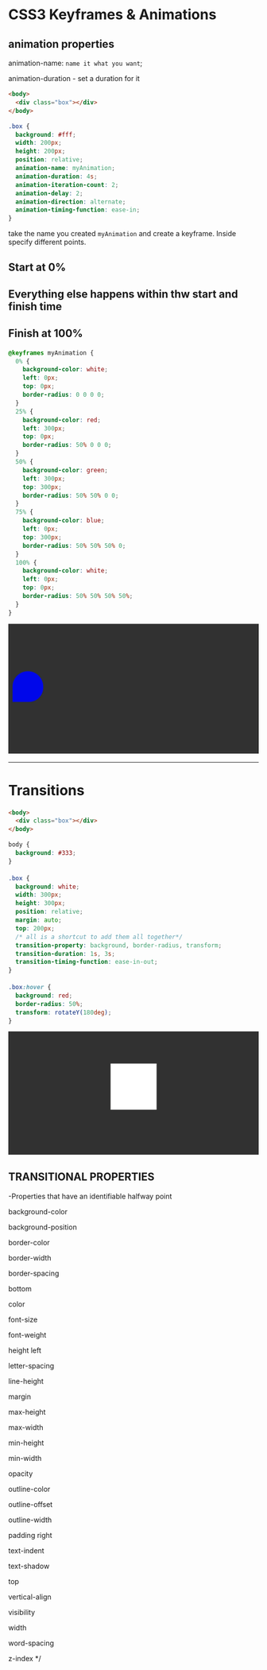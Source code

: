 # CSS3 Keyframes & Animations

## animation properties

animation-name: `name it what you want`;

animation-duration - set a duration for it

```html
<body>
  <div class="box"></div>
</body>
```

```css
.box {
  background: #fff;
  width: 200px;
  height: 200px;
  position: relative;
  animation-name: myAnimation;
  animation-duration: 4s;
  animation-iteration-count: 2;
  animation-delay: 2;
  animation-direction: alternate;
  animation-timing-function: ease-in;
}
```

take the name you created `myAnimation` and create a keyframe. Inside specify different points.

## Start at 0%

## Everything else happens within thw start and finish time

## Finish at 100%

```css
@keyframes myAnimation {
  0% {
    background-color: white;
    left: 0px;
    top: 0px;
    border-radius: 0 0 0 0;
  }
  25% {
    background-color: red;
    left: 300px;
    top: 0px;
    border-radius: 50% 0 0 0;
  }
  50% {
    background-color: green;
    left: 300px;
    top: 300px;
    border-radius: 50% 50% 0 0;
  }
  75% {
    background-color: blue;
    left: 0px;
    top: 300px;
    border-radius: 50% 50% 50% 0;
  }
  100% {
    background-color: white;
    left: 0px;
    top: 0px;
    border-radius: 50% 50% 50% 50%;
  }
}
```

![](animation-01.gif)

---

# Transitions

```html
<body>
  <div class="box"></div>
</body>
```

```css
body {
  background: #333;
}

.box {
  background: white;
  width: 300px;
  height: 300px;
  position: relative;
  margin: auto;
  top: 200px;
  /* all is a shortcut to add them all together*/
  transition-property: background, border-radius, transform;
  transition-duration: 1s, 3s;
  transition-timing-function: ease-in-out;
}

.box:hover {
  background: red;
  border-radius: 50%;
  transform: rotateY(180deg);
}
```

![](transitions.gif)

## TRANSITIONAL PROPERTIES

-Properties that have an identifiable halfway point

background-color

background-position

border-color

border-width

border-spacing

bottom

color

font-size

font-weight

height left

letter-spacing

line-height

margin

max-height

max-width

min-height

min-width

opacity

outline-color

outline-offset

outline-width

padding right

text-indent

text-shadow

top

vertical-align

visibility

width

word-spacing

z-index \*/
